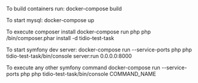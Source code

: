 To build containers run:
docker-compose build

To start mysql:
docker-compose up

To execute composer install
docker-compose run php php /bin/composer.phar install -d tidio-test-task

To start symfony dev server:
docker-compose run --service-ports php php tidio-test-task/bin/console server:run 0.0.0.0:8000

To execute any other symfony command
docker-compose run --service-ports php php tidio-test-task/bin/console COMMAND_NAME
